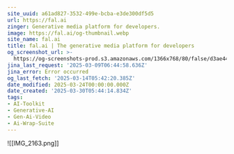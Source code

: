 ```yaml
---
site_uuid: a61ad827-3532-499e-bcba-e3de300df5d5
url: https://fal.ai
zinger: Generative media platform for developers.
image: https://fal.ai/og-thumbnail.webp
site_name: fal.ai
title: fal.ai | The generative media platform for developers
og_screenshot_url: >-
  https://og-screenshots-prod.s3.amazonaws.com/1366x768/80/false/d3ae446d670315f3d20130974892b90a68f41f08602c525e0cf335c6dd20d0f3.jpeg
jina_last_request: '2025-03-09T06:44:58.636Z'
jina_error: Error occurred
og_last_fetch: '2025-03-14T05:42:20.385Z'
date_modified: 2025-03-24T00:00:00.000Z
date_created: '2025-03-30T05:44:14.834Z'
tags:
- AI-Toolkit
- Generative-AI
- Gen-Ai-Video
- Ai-Wrap-Suite
---
```










![[IMG_2163.png]]
